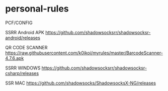 # personal-rules
PCF/CONFIG

SSRR Android APK https://github.com/shadowsocksrr/shadowsocksr-android/releases

QR CODE SCANNER  https://raw.githubusercontent.com/k0ikoi/myrules/master/BarcodeScanner-4.7.6.apk


SSRR WINDOWS     https://github.com/shadowsocksrr/shadowsocksr-csharp/releases


SSR MAC          https://github.com/shadowsocks/ShadowsocksX-NG/releases
